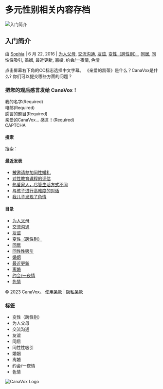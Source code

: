 # 多元性别相关内容存档

![入门简介](https://canavox.com/wp-content/uploads/2017/08/FullSizeRender-1-1080x675.jpg)

## 入门简介

由 [Sophia](https://canavox.com/videos/author/marketing/?lang=zh-hans "发表人 Sophia") | 6 月 22, 2016 | [为人父母](https://canavox.com/videos/category/parenting-zh-hans/?lang=zh-hans), [交流沟通](https://canavox.com/videos/category/communication-zh-hans/?lang=zh-hans), [友谊](https://canavox.com/videos/category/friendship-zh-hans/?lang=zh-hans), [变性（跨性别）](https://canavox.com/videos/category/transgender-zh-hans/?lang=zh-hans), [同居](https://canavox.com/videos/category/cohabitation-zh-hans/?lang=zh-hans), [同性性吸引](https://canavox.com/videos/category/same-sex-attraction-zh-hans/?lang=zh-hans), [婚姻](https://canavox.com/videos/category/marriage-zh-hans/?lang=zh-hans), [最近更新](https://canavox.com/videos/category/latest-zh/?lang=zh-hans), [离婚](https://canavox.com/videos/category/divorce-zh-hans/?lang=zh-hans), [约会/一夜情](https://canavox.com/videos/category/datinghookups-zh-hans/?lang=zh-hans), [色情](https://canavox.com/videos/category/pornography-zh-hans/?lang=zh-hans)

点击屏幕右下角的CC标志选择中文字幕。 《亲爱的凯蒂》是什么？CanaVox是什么? 你们可以提交哪些方面的问题？

### 把您的观后感言发给 CanaVox！

我的名字(Required)  
电邮(Required)  
感言的题目(Required)  
亲爱的CanaVox... 感言！(Required)  
CAPTCHA

#### 搜索

搜索：

#### 最近发表

- [被邀请参加同性婚礼](https://canavox.com/videos/invited-to-a-same-sex-wedding/?lang=zh-hans)
- [对性教育课程的评估](https://canavox.com/videos/evaluating-sex-ed-curricula/?lang=zh-hans)
- [热爱家人，尽管生活方式不同](https://canavox.com/videos/loving-family-despite-lifestyle-differences/?lang=zh-hans)
- [与孩子进行高难度的对话](https://canavox.com/videos/tough-conversations-with-kids/?lang=zh-hans)
- [我儿子发现了色情](https://canavox.com/videos/my-son-found-porn/?lang=zh-hans)

#### 目录

- [为人父母](https://canavox.com/videos/category/parenting-zh-hans/?lang=zh-hans)
- [交流沟通](https://canavox.com/videos/category/communication-zh-hans/?lang=zh-hans)
- [友谊](https://canavox.com/videos/category/friendship-zh-hans/?lang=zh-hans)
- [变性（跨性别）](https://canavox.com/videos/category/transgender-zh-hans/?lang=zh-hans)
- [同居](https://canavox.com/videos/category/cohabitation-zh-hans/?lang=zh-hans)
- [同性性吸引](https://canavox.com/videos/category/same-sex-attraction-zh-hans/?lang=zh-hans)
- [婚姻](https://canavox.com/videos/category/marriage-zh-hans/?lang=zh-hans)
- [最近更新](https://canavox.com/videos/category/latest-zh/?lang=zh-hans)
- [离婚](https://canavox.com/videos/category/divorce-zh-hans/?lang=zh-hans)
- [约会/一夜情](https://canavox.com/videos/category/datinghookups-zh-hans/?lang=zh-hans)
- [色情](https://canavox.com/videos/category/pornography-zh-hans/?lang=zh-hans)

© 2023 CanaVox。 [使用条款](https://canavox.com/terms-of-use/) | [隐私条款](https://canavox.com/privacy-policy/)

### 标签
- 变性（跨性别）
- 为人父母
- 交流沟通
- 友谊
- 同居
- 同性性吸引
- 婚姻
- 离婚
- 约会/一夜情
- 色情

![CanaVox Logo](https://canavox.com/wp-content/uploads/2017/06/Asset-2@4x.png)